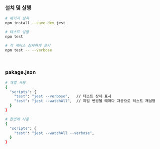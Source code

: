 
### 설치 및 실행
```bash
# 패키지 설치
npm install --save-dev jest

# 테스트 실행
npm test

# 각 케이스 상세하게 표시
npm test -- --verbose
```
<br/>

### pakage.json
```bash
# 개별 사용
{
  "scripts": {
    "test": "jest --verbose",   // 테스트 상세 표시
    "test": "jest --watchAll",  // 파일 변경될 때마다 자동으로 테스트 재실행
  }
}

# 한번에 사용
{
  "scripts": {
    "test": "jest --watchAll --verbose",
  }
}
```
<br/>
